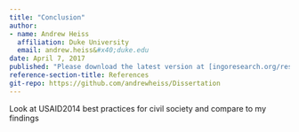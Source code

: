 ```yaml
---
title: "Conclusion"
author:
- name: Andrew Heiss
  affiliation: Duke University
  email: andrew.heiss&#x40;duke.edu
date: April 7, 2017
published: "Please download the latest version at [ingoresearch.org/research/](https://ingoresearch.org/research/)."
reference-section-title: References
git-repo: https://github.com/andrewheiss/Dissertation
---
```


Look at USAID2014 best practices for civil society and compare to my findings